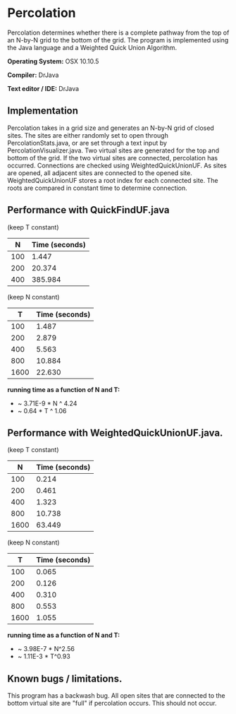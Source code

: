 
# Percolation

Percolation determines whether there is a complete pathway from the top of an N-by-N grid to the bottom of the grid.
The program is implemented using the Java language and a Weighted Quick Union Algorithm.

**Operating System:** OSX 10.10.5

**Compiler:** DrJava

**Text editor / IDE:** DrJava



##  Implementation

Percolation takes in a grid size and generates an N-by-N grid of closed sites.
The sites are either randomly set to open through PercolationStats.java, or are
set through a text input by PercolationVisualizer.java. Two virtual sites are
generated for the top and bottom of the grid.  If the two virtual sites are
connected, percolation has occurred.  Connections are checked using
WeightedQuickUnionUF.  As sites are opened, all adjacent sites are connected to
the opened site. WeightedQuickUnionUF stores a root index for each connected site.
The roots are compared in constant time to determine connection.


## Performance with QuickFindUF.java

(keep T constant)

| N   | Time (seconds) |
|-----|----------------|
| 100 | 1.447          |
| 200 | 20.374         |
| 400 | 385.984        |



(keep N constant)


| T    | Time (seconds) |
|------|----------------|
| 100  | 1.487          |
| 200  | 2.879          |
| 400  | 5.563          |
| 800  | 10.884         |
| 1600 | 22.630         |


**running time as a function of N and T:**

* ~ 3.71E-9 * N ^ 4.24
* ~ 0.64 * T ^ 1.06


##  Performance with WeightedQuickUnionUF.java.

(keep T constant)

| N    | Time (seconds) |
|------|----------------|
| 100  | 0.214          |
| 200  | 0.461          |
| 400  | 1.323          |
| 800  | 10.738         |
| 1600 | 63.449         |



(keep N constant)

| T    | Time (seconds) |
|------|----------------|
| 100  | 0.065          |
| 200  | 0.126          |
| 400  | 0.310          |
| 800  | 0.553          |
| 1600 | 1.055          |


**running time as a function of N and T:**  

* ~ 3.98E-7 * N^2.56  
* ~ 1.11E-3 * T^0.93


##  Known bugs / limitations.


This program has a backwash bug. All open sites that are connected to
the bottom virtual site are "full" if percolation occurs. This should not occur.
